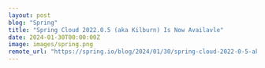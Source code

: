 ```yaml
---
layout: post
blog: "Spring"
title: "Spring Cloud 2022.0.5 (aka Kilburn) Is Now Availavle"
date: 2024-01-30T00:00:00Z
image: images/spring.png
remote_url: "https://spring.io/blog/2024/01/30/spring-cloud-2022-0-5-aka-kilburn-is-now-availavle"
---
```

